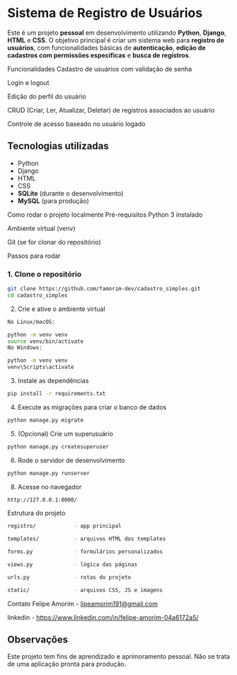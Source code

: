 # Sistema de Registro de Usuários

Este é um projeto **pessoal** em desenvolvimento utilizando **Python**, **Django**, **HTML** e **CSS**. O objetivo principal é criar um sistema web para **registro de usuários**, com funcionalidades básicas de **autenticação**, **edição de cadastros com permissões específicas** e **busca de registros**.

Funcionalidades
Cadastro de usuários com validação de senha

Login e logout

Edição do perfil do usuário

CRUD (Criar, Ler, Atualizar, Deletar) de registros associados ao usuário

Controle de acesso baseado no usuário logado

## Tecnologias utilizadas

- Python
- Django
- HTML
- CSS
- **SQLite** (durante o desenvolvimento)
- **MySQL** (para produção)

Como rodar o projeto localmente
Pré-requisitos
Python 3 instalado

Ambiente virtual (venv)

Git (se for clonar do repositório)

Passos para rodar
### 1. Clone o repositório

```bash
git clone https://github.com/famorim-dev/cadastro_simples.git
cd cadastro_simples
```


2. Crie e ative o ambiente virtual
```bash
No Linux/macOS:

python -m venv venv
source venv/bin/activate
No Windows:

python -m venv venv
venv\Scripts\activate

```

3. Instale as dependências

```bash
pip install -r requirements.txt

```
4. Execute as migrações para criar o banco de dados
```bash
python manage.py migrate
```
5. (Opcional) Crie um superusuário
```bash
python manage.py createsuperuser
```
6. Rode o servidor de desenvolvimento
```bash
python manage.py runserver
```
8. Acesse no navegador
```bash
http://127.0.0.1:8000/
```

Estrutura do projeto

```bash
registro/            - app principal

templates/           - arquivos HTML dos templates

forms.py             - formulários personalizados

views.py             - lógica das páginas

urls.py              - rotas do projeto

static/              - arquivos CSS, JS e imagens
```

Contato
Felipe Amorim - lipeamorim191@gmail.com

linkedin - https://www.linkedin.com/in/felipe-amorim-04a6172a5/

## Observações

Este projeto tem fins de aprendizado e aprimoramento pessoal. Não se trata de uma aplicação pronta para produção.





